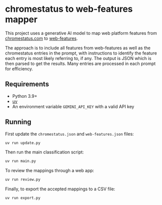 # chromestatus to web-features mapper

This project uses a generative AI model to map web platform features from [chromestatus.com](https://chromestatus.com) to [web-features](https://github.com/web-platform-dx/web-features).

The approach is to include all features from web-features as well as the chromestatus entries in the prompt, with instructions to identify the feature each entry is most likely referring to, if any. The output is JSON which is then parsed to get the results. Many entries are processed in each prompt for efficiency.

## Requirements

- Python 3.9+
- [uv](https://docs.astral.sh/uv/)
- An environment variable `GEMINI_API_KEY` with a valid API key

## Running

First update the `chromestatus.json` and `web-features.json` files:

```bash
uv run update.py
```

Then run the main classification script:

```bash
uv run main.py
```

To review the mappings through a web app:

```bash
uv run review.py
```

Finally, to export the accepted mappings to a CSV file:

```bash
uv run export.py
```
